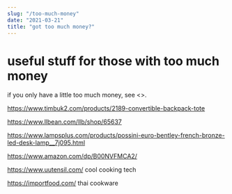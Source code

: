 ```yaml
---
slug: "/too-much-money"
date: "2021-03-21"
title: "got too much money?"
---
```

# useful stuff for those with too much money

if you only have a little too much money, see <>.

https://www.timbuk2.com/products/2189-convertible-backpack-tote

https://www.llbean.com/llb/shop/65637

https://www.lampsplus.com/products/possini-euro-bentley-french-bronze-led-desk-lamp__7j095.html

https://www.amazon.com/dp/B00NVFMCA2/

https://www.uutensil.com/ cool cooking tech

https://importfood.com/ thai cookware
